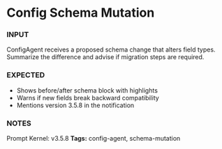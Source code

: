 # Config Schema Mutation
<!-- markdownlint-disable MD001 -->

### INPUT
ConfigAgent receives a proposed schema change that alters field types. Summarize the difference and advise if migration steps are required.

### EXPECTED
- Shows before/after schema block with highlights
- Warns if new fields break backward compatibility
- Mentions version 3.5.8 in the notification

### NOTES
Prompt Kernel: v3.5.8
**Tags:** config-agent, schema-mutation
